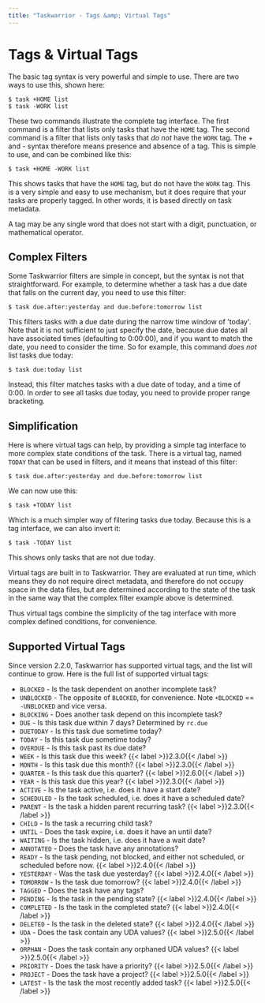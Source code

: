 ```yaml
---
title: "Taskwarrior - Tags &amp; Virtual Tags"
---
```


# Tags & Virtual Tags

The basic tag syntax is very powerful and simple to use.
There are two ways to use this, shown here:

    $ task +HOME list
    $ task -WORK list

These two commands illustrate the complete tag interface.
The first command is a filter that lists only tasks that have the `HOME` tag.
The second command is a filter that lists only tasks that *do not* have the `WORK` tag.
The + and -
syntax therefore means presence and absence of a tag.
This is simple to use, and can be combined like this:

    $ task +HOME -WORK list

This shows tasks that have the `HOME` tag, but do not have the `WORK` tag.
This is a very simple and easy to use mechanism, but it does require that your tasks are properly tagged.
In other words, it is based directly on task metadata.

A tag may be any single word that does not start with a digit, punctuation, or mathematical operator.

## Complex Filters

Some Taskwarrior filters are simple in concept, but the syntax is not that straightforward.
For example, to determine whether a task has a due date that falls on the current day, you need to use this filter:

    $ task due.after:yesterday and due.before:tomorrow list

This filters tasks with a due date during the narrow time window of \'today\'.
Note that it is not sufficient to just specify the date, because due dates all have associated times (defaulting to 0:00:00), and if you want to match the date, you need to consider the time.
So for example, this command *does not*
list tasks due today:

    $ task due:today list

Instead, this filter matches tasks with a due date of today, and a time of 0:00.
In order to see all tasks due today, you need to provide proper range bracketing.

## Simplification

Here is where virtual tags can help, by providing a simple tag interface to more complex state conditions of the task.
There is a virtual tag, named `TODAY` that can be used in filters, and it means that instead of this filter:

    $ task due.after:yesterday and due.before:tomorrow list

We can now use this:

    $ task +TODAY list

Which is a much simpler way of filtering tasks due today.
Because this is a tag interface, we can also invert it:

    $ task -TODAY list

This shows only tasks that are not due today.

Virtual tags are built in to Taskwarrior.
They are evaluated at run time, which means they do not require direct metadata, and therefore do not occupy space in the data files, but are determined according to the state of the task in the same way that the complex filter example above is determined.

Thus virtual tags combine the simplicity of the tag interface with more complex defined conditions, for convenience.

## Supported Virtual Tags

Since version 2.2.0, Taskwarrior has supported virtual tags, and the list will continue to grow.
Here is the full list of supported virtual tags:

* `BLOCKED`   - Is the task dependent on another incomplete task?
* `UNBLOCKED` - The opposite of `BLOCKED`, for convenience. Note `+BLOCKED` == `-UNBLOCKED` and vice versa.
* `BLOCKING`  - Does another task depend on this incomplete task?
* `DUE`       - Is this task due within 7 days? Determined by `rc.due`
* `DUETODAY`  - Is this task due sometime today?
* `TODAY`     - Is this task due sometime today?
* `OVERDUE`   - Is this task past its due date?
* `WEEK`      - Is this task due this week? {{< label >}}2.3.0{{< /label >}}
* `MONTH`     - Is this task due this month? {{< label >}}2.3.0{{< /label >}}
* `QUARTER`   - Is this task due this quarter? {{< label >}}2.6.0{{< /label >}}
* `YEAR`      - Is this task due this year? {{< label >}}2.3.0{{< /label >}}
* `ACTIVE`    - Is the task active, i.e. does it have a start date?
* `SCHEDULED` - Is the task scheduled, i.e. does it have a scheduled date?
* `PARENT`    - Is the task a hidden parent recurring task? {{< label >}}2.3.0{{< /label >}}
* `CHILD`     - Is the task a recurring child task?
* `UNTIL`     - Does the task expire, i.e. does it have an until date?
* `WAITING`   - Is the task hidden, i.e. does it have a wait date?
* `ANNOTATED` - Does the task have any annotations?
* `READY`     - Is the task pending, not blocked, and either not scheduled, or scheduled before now. {{< label >}}2.4.0{{< /label >}}
* `YESTERDAY` - Was the task due yesterday? {{< label >}}2.4.0{{< /label >}}
* `TOMORROW`  - Is the task due tomorrow? {{< label >}}2.4.0{{< /label >}}
* `TAGGED`    - Does the task have any tags?
* `PENDING`   - Is the task in the pending state? {{< label >}}2.4.0{{< /label >}}
* `COMPLETED` - Is the task in the completed state? {{< label >}}2.4.0{{< /label >}}
* `DELETED`   - Is the task in the deleted state? {{< label >}}2.4.0{{< /label >}}
* `UDA`       - Does the task contain any UDA values? {{< label >}}2.5.0{{< /label >}}
* `ORPHAN`    - Does the task contain any orphaned UDA values? {{< label >}}2.5.0{{< /label >}}
* `PRIORITY`  - Does the task have a priority? {{< label >}}2.5.0{{< /label >}}
* `PROJECT`   - Does the task have a project? {{< label >}}2.5.0{{< /label >}}
* `LATEST`    - Is the task the most recently added task? {{< label >}}2.5.0{{< /label >}}
